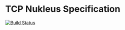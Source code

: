 # TCP Nukleus Specification

[![Build Status][build-status-image]][build-status]

[build-status-image]: https://travis-ci.org/reaktivity/nukleus-tcp.spec.svg?branch=develop
[build-status]: https://travis-ci.org/reaktivity/nukleus-tcp.spec
